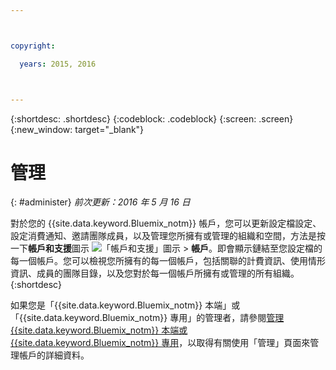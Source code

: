 ```yaml
---



copyright:

  years: 2015, 2016



---
```


{:shortdesc: .shortdesc}
{:codeblock: .codeblock}
{:screen: .screen}
{:new_window: target="_blank"}

<!-- staging only content beginning -->

# 管理
{: #administer}
*前次更新：2016 年 5 月 16 日*

對於您的 {{site.data.keyword.Bluemix_notm}} 帳戶，您可以更新設定檔設定、設定消費通知、邀請團隊成員，以及管理您所擁有或管理的組織和空間，方法是按一下**帳戶和支援**圖示 ![「帳戶和支援」圖示](../admin/images/account_support.svg) &gt; **帳戶**。即會顯示鏈結至您設定檔的每一個帳戶。您可以檢視您所擁有的每一個帳戶，包括關聯的計費資訊、使用情形資訊、成員的團隊目錄，以及您對於每一個帳戶所擁有或管理的所有組織。
{:shortdesc}

如果您是「{{site.data.keyword.Bluemix_notm}} 本端」或「{{site.data.keyword.Bluemix_notm}} 專用」的管理者，請參閱[管理 {{site.data.keyword.Bluemix_notm}} 本端或 {{site.data.keyword.Bluemix_notm}} 專用](index.html#mng)，以取得有關使用「管理」頁面來管理帳戶的詳細資料。

